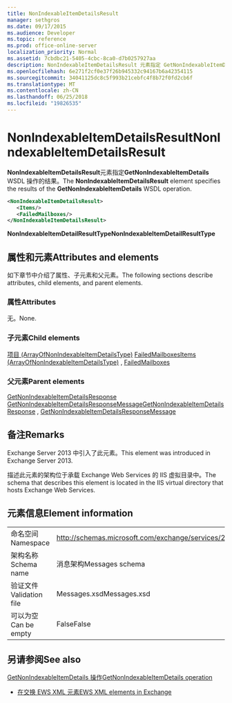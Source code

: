 ```yaml
---
title: NonIndexableItemDetailsResult
manager: sethgros
ms.date: 09/17/2015
ms.audience: Developer
ms.topic: reference
ms.prod: office-online-server
localization_priority: Normal
ms.assetid: 7cbdbc21-5405-4cbc-8ca0-d7b0257927aa
description: NonIndexableItemDetailsResult 元素指定 GetNonIndexableItemDetails WSDL 操作的结果。
ms.openlocfilehash: 6e271f2cf0e37f26b945332c94167b6a42354115
ms.sourcegitcommit: 34041125dc8c5f993b21cebfc4f8b72f0fd2cb6f
ms.translationtype: MT
ms.contentlocale: zh-CN
ms.lasthandoff: 06/25/2018
ms.locfileid: "19826535"
---
```

# <a name="nonindexableitemdetailsresult"></a><span data-ttu-id="56012-103">NonIndexableItemDetailsResult</span><span class="sxs-lookup"><span data-stu-id="56012-103">NonIndexableItemDetailsResult</span></span>

<span data-ttu-id="56012-104">**NonIndexableItemDetailsResult**元素指定**GetNonIndexableItemDetails** WSDL 操作的结果。</span><span class="sxs-lookup"><span data-stu-id="56012-104">The **NonIndexableItemDetailsResult** element specifies the results of the **GetNonIndexableItemDetails** WSDL operation.</span></span> 
  
```XML
<NonIndexableItemDetailsResult>
   <Items/>
   <FailedMailboxes/>
</NonIndexableItemDetailsResult>
```

 <span data-ttu-id="56012-105">**NonIndexableItemDetailResultType**</span><span class="sxs-lookup"><span data-stu-id="56012-105">**NonIndexableItemDetailResultType**</span></span>
## <a name="attributes-and-elements"></a><span data-ttu-id="56012-106">属性和元素</span><span class="sxs-lookup"><span data-stu-id="56012-106">Attributes and elements</span></span>

<span data-ttu-id="56012-107">如下章节中介绍了属性、子元素和父元素。</span><span class="sxs-lookup"><span data-stu-id="56012-107">The following sections describe attributes, child elements, and parent elements.</span></span>
  
### <a name="attributes"></a><span data-ttu-id="56012-108">属性</span><span class="sxs-lookup"><span data-stu-id="56012-108">Attributes</span></span>

<span data-ttu-id="56012-109">无。</span><span class="sxs-lookup"><span data-stu-id="56012-109">None.</span></span>
  
### <a name="child-elements"></a><span data-ttu-id="56012-110">子元素</span><span class="sxs-lookup"><span data-stu-id="56012-110">Child elements</span></span>

<span data-ttu-id="56012-111">[项目 (ArrayOfNonIndexableItemDetailsType)](items-arrayofnonindexableitemdetailstype.md) [FailedMailboxes](failedmailboxes.md)</span><span class="sxs-lookup"><span data-stu-id="56012-111">[Items (ArrayOfNonIndexableItemDetailsType)](items-arrayofnonindexableitemdetailstype.md) , [FailedMailboxes](failedmailboxes.md)</span></span>
  
### <a name="parent-elements"></a><span data-ttu-id="56012-112">父元素</span><span class="sxs-lookup"><span data-stu-id="56012-112">Parent elements</span></span>

<span data-ttu-id="56012-113">[GetNonIndexableItemDetailsResponse](getnonindexableitemdetailsresponse.md) [GetNonIndexableItemDetailsResponseMessage](getnonindexableitemdetailsresponsemessage.md)</span><span class="sxs-lookup"><span data-stu-id="56012-113">[GetNonIndexableItemDetailsResponse](getnonindexableitemdetailsresponse.md) , [GetNonIndexableItemDetailsResponseMessage](getnonindexableitemdetailsresponsemessage.md)</span></span>
  
## <a name="remarks"></a><span data-ttu-id="56012-114">备注</span><span class="sxs-lookup"><span data-stu-id="56012-114">Remarks</span></span>

<span data-ttu-id="56012-115">Exchange Server 2013 中引入了此元素。</span><span class="sxs-lookup"><span data-stu-id="56012-115">This element was introduced in Exchange Server 2013.</span></span>
  
<span data-ttu-id="56012-116">描述此元素的架构位于承载 Exchange Web Services 的 IIS 虚拟目录中。</span><span class="sxs-lookup"><span data-stu-id="56012-116">The schema that describes this element is located in the IIS virtual directory that hosts Exchange Web Services.</span></span>
  
## <a name="element-information"></a><span data-ttu-id="56012-117">元素信息</span><span class="sxs-lookup"><span data-stu-id="56012-117">Element information</span></span>

|||
|:-----|:-----|
|<span data-ttu-id="56012-118">命名空间</span><span class="sxs-lookup"><span data-stu-id="56012-118">Namespace</span></span>  <br/> |http://schemas.microsoft.com/exchange/services/2006/messages  <br/> |
|<span data-ttu-id="56012-119">架构名称</span><span class="sxs-lookup"><span data-stu-id="56012-119">Schema name</span></span>  <br/> |<span data-ttu-id="56012-120">消息架构</span><span class="sxs-lookup"><span data-stu-id="56012-120">Messages schema</span></span>  <br/> |
|<span data-ttu-id="56012-121">验证文件</span><span class="sxs-lookup"><span data-stu-id="56012-121">Validation file</span></span>  <br/> |<span data-ttu-id="56012-122">Messages.xsd</span><span class="sxs-lookup"><span data-stu-id="56012-122">Messages.xsd</span></span>  <br/> |
|<span data-ttu-id="56012-123">可以为空</span><span class="sxs-lookup"><span data-stu-id="56012-123">Can be empty</span></span>  <br/> |<span data-ttu-id="56012-124">False</span><span class="sxs-lookup"><span data-stu-id="56012-124">False</span></span>  <br/> |
   
## <a name="see-also"></a><span data-ttu-id="56012-125">另请参阅</span><span class="sxs-lookup"><span data-stu-id="56012-125">See also</span></span>



[<span data-ttu-id="56012-126">GetNonIndexableItemDetails 操作</span><span class="sxs-lookup"><span data-stu-id="56012-126">GetNonIndexableItemDetails operation</span></span>](getnonindexableitemdetails-operation.md)


- [<span data-ttu-id="56012-127">在交换 EWS XML 元素</span><span class="sxs-lookup"><span data-stu-id="56012-127">EWS XML elements in Exchange</span></span>](ews-xml-elements-in-exchange.md)

